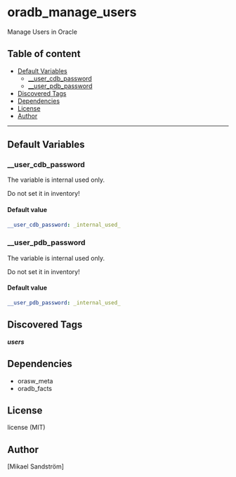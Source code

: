 # oradb_manage_users

Manage Users in Oracle

## Table of content

- [Default Variables](#default-variables)
  - [__user_cdb_password](#__user_cdb_password)
  - [__user_pdb_password](#__user_pdb_password)
- [Discovered Tags](#discovered-tags)
- [Dependencies](#dependencies)
- [License](#license)
- [Author](#author)

---

## Default Variables

### __user_cdb_password

The variable is internal used only.

Do not set it in inventory!

#### Default value

```YAML
__user_cdb_password: _internal_used_
```

### __user_pdb_password

The variable is internal used only.

Do not set it in inventory!

#### Default value

```YAML
__user_pdb_password: _internal_used_
```

## Discovered Tags

**_users_**


## Dependencies

- orasw_meta
- oradb_facts

## License

license (MIT)

## Author

[Mikael Sandström]
